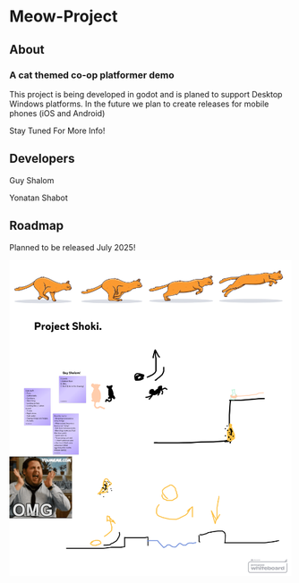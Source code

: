 # Meow-Project
## About
### A cat themed co-op platformer demo
This project is being developed in godot and is planed to support Desktop Windows platforms. In the future we plan to create releases for mobile phones (iOS and Android)

Stay Tuned For More Info!

## Developers
Guy Shalom

Yonatan Shabot

## Roadmap
Planned to be released July 2025!

![The thinking process for creating this game](Project-Meow-Ideas.png)